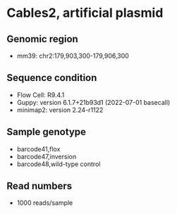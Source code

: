 # Cables2, artificial plasmid

## Genomic region

- mm39: chr2:179,903,300-179,906,300

## Sequence condition


- Flow Cell: R9.4.1
- Guppy: version 6.1.7+21b93d1 (2022-07-01 basecall)
- minimap2: version 2.24-r1122

## Sample genotype

- barcode41,flox
- barcode47,inversion
- barcode48,wild-type control

## Read numbers

- 1000 reads/sample
